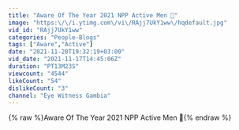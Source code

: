 ```yaml
---
title: "Aware Of The Year 2021 NPP Active Men 💪"
image: "https:\/\/i.ytimg.com\/vi\/RAjj7UkY1ww\/hqdefault.jpg"
vid_id: "RAjj7UkY1ww"
categories: "People-Blogs"
tags: ["Aware","Active"]
date: "2021-11-20T19:32:19+03:00"
vid_date: "2021-11-17T14:45:06Z"
duration: "PT13M23S"
viewcount: "4544"
likeCount: "54"
dislikeCount: "3"
channel: "Eye Witness Gambia"
---
```

{% raw %}Aware Of The Year 2021 NPP Active Men 💪{% endraw %}
